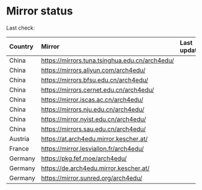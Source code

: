 <script src="./time.js"></script>
# Mirror status
Last check: <script type="text/javascript">localize(1716834277.4446247);</script>

|Country|Mirror|Last update|
|:------|:-----|:----------|
|China|https://mirrors.tuna.tsinghua.edu.cn/arch4edu/|<script type="text/javascript">localize(1716791779);</script>|
|China|https://mirrors.aliyun.com/arch4edu/|<script type="text/javascript">localize(1716791779);</script>|
|China|https://mirrors.bfsu.edu.cn/arch4edu/|<script type="text/javascript">localize(1716791779);</script>|
|China|https://mirrors.cernet.edu.cn/arch4edu/|<script type="text/javascript">localize(1716791779);</script>|
|China|https://mirror.iscas.ac.cn/arch4edu/|<script type="text/javascript">localize(1716791779);</script>|
|China|https://mirrors.nju.edu.cn/arch4edu/|<script type="text/javascript">localize(1716748238);</script>|
|China|https://mirror.nyist.edu.cn/arch4edu/|<script type="text/javascript">localize(1716791779);</script>|
|China|https://mirrors.sau.edu.cn/arch4edu/|<script type="text/javascript">localize(1716791779);</script>|
|Austria|https://at.arch4edu.mirror.kescher.at/|<script type="text/javascript">localize(1716791779);</script>|
|France|https://mirror.lesviallon.fr/arch4edu/|<script type="text/javascript">localize(1716791779);</script>|
|Germany|https://pkg.fef.moe/arch4edu/|<script type="text/javascript">localize(1716791779);</script>|
|Germany|https://de.arch4edu.mirror.kescher.at/|<script type="text/javascript">localize(1716791779);</script>|
|Germany|https://mirror.sunred.org/arch4edu/|<script type="text/javascript">localize(1716791779);</script>|

<script src="./tablefilter/tablefilter.js"></script>
<script src="./table.js"></script>